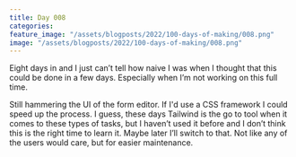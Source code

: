 ```yaml
---
title: Day 008
categories:
feature_image: "/assets/blogposts/2022/100-days-of-making/008.png"
image: "/assets/blogposts/2022/100-days-of-making/008.png"
---
```


Eight days in and I just can’t tell how naive I was when I thought that this could be done in a few days. Especially when I’m not working on this full time.

<!-- more -->

Still hammering the UI of the form editor. If I'd use a CSS framework I could speed up the process. I guess, these days Tailwind is the go to tool when it comes to these types of tasks, but I haven’t used it before and I don’t think this is the right time to learn it. Maybe later I’ll switch to that. Not like any of the users would care, but for easier maintenance.
